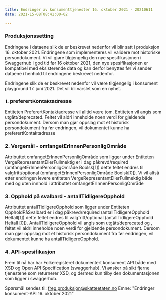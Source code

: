 ```yaml
---
title: Endringer av konsumenttjenester 16. oktober 2021 - 20210611
date: 2021-15-08T08:41:00+02

---
```


### Produksjonssetting
Endringene i dataene slik de er beskrevet nedenfor vil blir satt i produksjon 16. oktober 2021. Endringene som implementeres vil validere mot historiske persondokument.
Vi vil gjøre tilgjengelig den nye spesifikasjonen i Swaggerhub i god tid før 16 oktober 2021, den nye spesifikasjonen er kompatibel med eksisterende data og kan derfor benyttes før vi sender dataene i henhold til endringene beskrevet nedenfor.

Endringene slik de er beskrevet nedenfor vil være tilgjengelig i konsument playground 17. juni 2021. Det vil bli varslet som en nyhet.

### 1. preferertKontaktadresse
Entiteten PreferertKontaktadresse vil alltid være tom. Entiteten vil angis som utgått/deprecated. 
Feltet vil aldri inneholde noen verdi for gjeldende persondokument. Dersom man gjør oppslag mot et historisk persondokument fra før endringen, vil dokumentet kunne ha preferertKontaktadresse

### 2. Vergemål - omfangetErInnenPersonligOmråde
Attributtet omfangetErInnenPersonligOmråde som ligger under Entiteten VergeRepresentantEllerFullmektig er i dag påkrevd/required (omfangetErInnenPersonligOmråde Boolsk[1]) dette feltet endres til valgfritt/optional (omfangetErInnenPersonligOmråde Boolsk[0]). 
Vi vil altså etter endringen levere entiteten VergeRepresentantEllerFullmektig både med og uten innhold i attributtet omfangetErInnenPersonligOmråde

### 3. Opphold på svalbard - antallTidligereOpphold
Attributtet antallTidligereOpphold som ligger under Entiteten OppholdPåSvalbard er i dag påkrevd/required (antallTidligereOpphold  Heltall[1]) dette feltet endres til valgfritt/optional (antallTidligereOpphold Heltall [0]).
AntallTidligereOpphold vil angis som utgått/deprecated og , feltet vil aldri inneholde noen verdi for gjeldende persondokument. Dersom man gjør oppslag mot et historisk persondokument fra før endringen, vil dokumentet kunne ha antallTidligereOpphold.

### 4. API-spesifikasjon
Frem til nå har har Folkeregisteret dokumentert konsument API både med XSD og Open API Specification (swaggerhub). 
Vi ønsker på sikt fjerne tjenestene som returnerer XSD, og dermed kun tilby den dokumentasjonen som ligger i swaggerhub. 


Spørsmål sendes til: freg.produksjon@skatteetaten.no
Emne: "Endringer konsument-API 16. oktober 2021"
